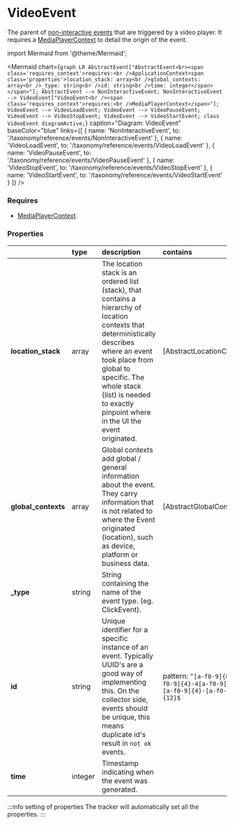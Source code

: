 # VideoEvent

The parent of [non-interactive events](/taxonomy/reference/events/NonInteractiveEvent.md) that are triggered by a video player. It requires a [MediaPlayerContext](/taxonomy/reference/location-contexts/MediaPlayerContext) to detail the origin of the event.

import Mermaid from '@theme/Mermaid';

<Mermaid chart={`
	graph LR
        AbstractEvent["AbstractEvent<br><span class='requires_context'>requires:<br />ApplicationContext<span class='properties'>location_stack: array<br />global_contexts: array<br />_type: string<br />id: string<br />time: integer</span></span>"];
        AbstractEvent --> NonInteractiveEvent;
        NonInteractiveEvent --> VideoEvent["VideoEvent<br /><span class='requires_context'>requires:<br />MediaPlayerContext</span>"];
        VideoEvent --> VideoLoadEvent;
        VideoEvent --> VideoPauseEvent;
        VideoEvent --> VideoStopEvent;
        VideoEvent --> VideoStartEvent;
    class VideoEvent diagramActive;
`} 
  caption="Diagram: VideoEvent" 
  baseColor="blue" 
  links={[
    { name: 'NonInteractiveEvent', to: '/taxonomy/reference/events/NonInteractiveEvent' },
    { name: 'VideoLoadEvent', to: '/taxonomy/reference/events/VideoLoadEvent' },
    { name: 'VideoPauseEvent', to: '/taxonomy/reference/events/VideoPauseEvent' },
    { name: 'VideoStopEvent', to: '/taxonomy/reference/events/VideoStopEvent' },
    { name: 'VideoStartEvent', to: '/taxonomy/reference/events/VideoStartEvent' }
  ]}
/>

### Requires
- [MediaPlayerContext](/taxonomy/reference/location-contexts/MediaPlayerContext.md).

### Properties
|                | type        | description    | contains
| :--            | :--         | :--           | :--           
| **location_stack**    | array      | The location stack is an ordered list (stack), that contains a hierarchy of location contexts that deterministically describes where an event took place from global to specific. The whole stack (list) is needed to exactly pinpoint where in the UI the event originated.   | [AbstractLocationContext]
| **global_contexts**    | array      | Global contexts add global / general information about the event. They carry information that is not related to where the Event originated (location), such as device, platform or business data.   | [AbstractGlobalContext]
| **_type**      | string      | String containing the name of the event type. (eg. ClickEvent).    |   
| **id**      | string      | Unique identifier for a specific instance of an event. Typically UUID's are a good way of implementing this. On the collector side, events should be unique, this means duplicate id's result in `not ok` events.    | pattern: `^[a-f0-9]{8}-[a-f0-9]{4}-4[a-f0-9]{3}-[a-f0-9]{4}-[a-f0-9]{12}$`    | 
| **time**      | integer      | Timestamp indicating when the event was generated.    |  

:::info setting of properties
The tracker will automatically set all the properties.
:::